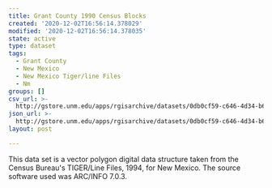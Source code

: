 ```yaml
---
title: Grant County 1990 Census Blocks
created: '2020-12-02T16:56:14.378029'
modified: '2020-12-02T16:56:14.378035'
state: active
type: dataset
tags:
  - Grant County
  - New Mexico
  - New Mexico Tiger/line Files
  - Nm
groups: []
csv_url: >-
  http://gstore.unm.edu/apps/rgisarchive/datasets/0db0cf59-c646-4d34-b644-207a4ab083ba/tlf517shp.derived.csv
json_url: >-
  http://gstore.unm.edu/apps/rgisarchive/datasets/0db0cf59-c646-4d34-b644-207a4ab083ba/tlf517shp.derived.json
layout: post

---
```

 This data set is a vector polygon digital data structure taken from the
				Census Bureau's TIGER/Line Files, 1994, for New Mexico. The source software used was
				ARC/INFO 7.0.3. 
